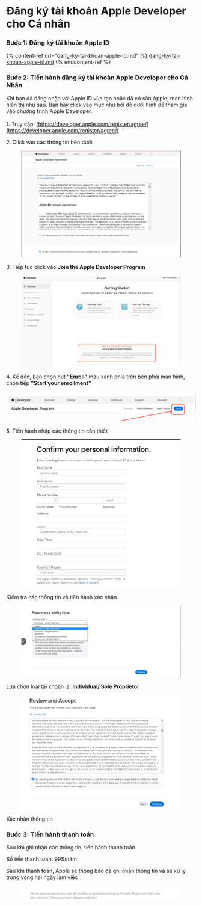 # Đăng ký tài khoản Apple Developer cho Cá nhân

### Bước 1: Đăng ký tài khoản Apple ID

{% content-ref url="dang-ky-tai-khoan-apple-id.md" %}
[dang-ky-tai-khoan-apple-id.md](dang-ky-tai-khoan-apple-id.md)
{% endcontent-ref %}

### Bước 2: Tiến hành đăng ký tài khoản Apple Developer cho Cá Nhân

Khi bạn đã đăng nhập với Apple ID vừa tạo hoặc đã có sẵn Apple, màn hình hiển thị như sau. Bạn hãy click vào mục như bôi đỏ dưới hình để tham gia vào chương trình Apple Developer.\
\
1\. Truy cập: [https://developer.apple.com/register/agree/](https://developer.apple.com/register/agree/)

2\. Click vào các thông tin bên dưới

<figure><img src="../../../.gitbook/assets/image (19) (3).png" alt=""><figcaption></figcaption></figure>

3\. Tiếp tục click vào **Join the Apple Developer Program**

<figure><img src="../../../.gitbook/assets/image (2) (5).png" alt=""><figcaption></figcaption></figure>

4\. Kế đến, bạn chọn nút **"Enroll"** màu xanh phía trên bên phải màn hình, chọn tiếp **"Start your enrollment"**

****![](<../../../.gitbook/assets/image (40).png>)****

5\. Tiến hành nhập các thông tin cần thiết

<figure><img src="../../../.gitbook/assets/image (46).png" alt=""><figcaption></figcaption></figure>

Kiểm tra các thông tin và tiến hành xác nhận

<figure><img src="../../../.gitbook/assets/image (3) (2) (2).png" alt=""><figcaption></figcaption></figure>

Lựa chọn loại tài khoản là: **Individual/ Sole Proprietor**

<figure><img src="../../../.gitbook/assets/image (42).png" alt=""><figcaption></figcaption></figure>

Xác nhận thông tin

### Bước 3: Tiến hành thanh toán

Sau khi ghi nhận các thông tin, tiến hành thanh toán

Số tiền thanh toán: 99$/năm

Sau khi thanh toán, Apple sẽ thông báo đã ghi nhận thông tin và sẽ xử lý trong vòng hai ngày làm việc

<figure><img src="../../../.gitbook/assets/image (4) (6) (1).png" alt=""><figcaption></figcaption></figure>
